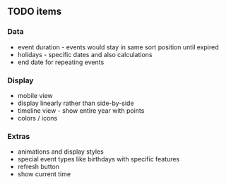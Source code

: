 
## TODO items

### Data

* event duration - events would stay in same sort position until expired
* holidays - specific dates and also calculations
* end date for repeating events

### Display

* mobile view
* display linearly rather than side-by-side
* timeline view - show entire year with points
* colors / icons

### Extras

* animations and display styles
* special event types like birthdays with specific features
* refresh button
* show current time

